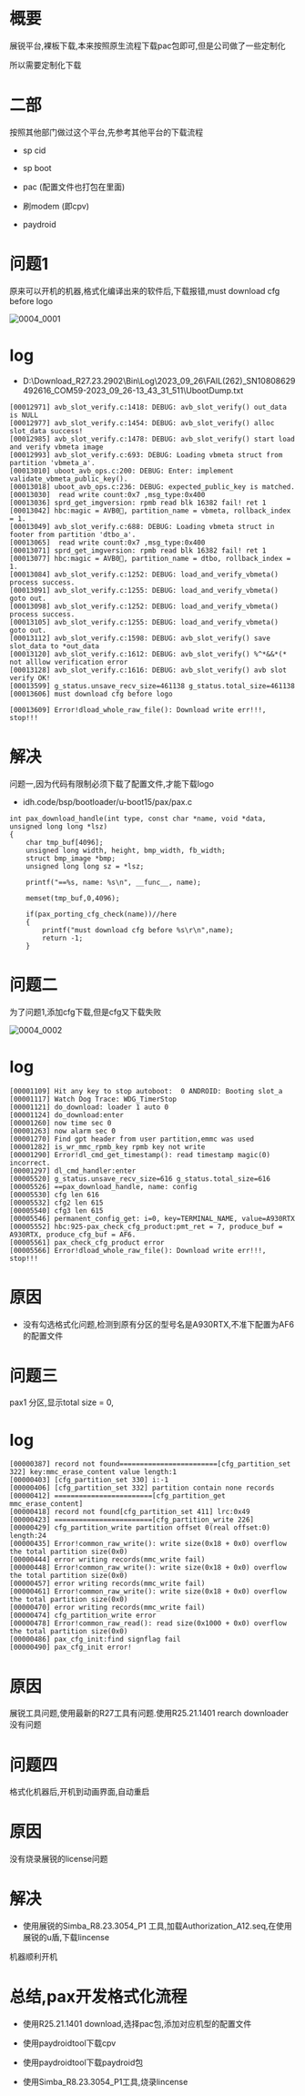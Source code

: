 # 概要

展锐平台,裸板下载,本来按照原生流程下载pac包即可,但是公司做了一些定制化

所以需要定制化下载

# 二部

按照其他部门做过这个平台,先参考其他平台的下载流程

* sp cid

* sp boot

* pac (配置文件也打包在里面)

* 刷modem (即cpv)

* paydroid

# 问题1

原来可以开机的机器,格式化编译出来的软件后,下载报错,must download cfg before logo

![0004_0001](images/0004_0001.png)

# log

* D:\Download_R27.23.2902\Bin\Log\2023_09_26\FAIL(262)_SN10808629492616_COM59-2023_09_26-13_43_31_511\UbootDump.txt

```
[00012971] avb_slot_verify.c:1418: DEBUG: avb_slot_verify() out_data is NULL
[00012977] avb_slot_verify.c:1454: DEBUG: avb_slot_verify() alloc slot_data success!
[00012985] avb_slot_verify.c:1478: DEBUG: avb_slot_verify() start load and verify vbmeta image
[00012993] avb_slot_verify.c:693: DEBUG: Loading vbmeta struct from partition 'vbmeta_a'.
[00013010] uboot_avb_ops.c:200: DEBUG: Enter: implement validate_vbmeta_public_key().
[00013018] uboot_avb_ops.c:236: DEBUG: expected_public_key is matched.
[00013030]  read write count:0x7 ,msg_type:0x400
[00013036] sprd_get_imgversion: rpmb read blk 16382 fail! ret 1 
[00013042] hbc:magic = AVB0, partition_name = vbmeta, rollback_index = 1.
[00013049] avb_slot_verify.c:688: DEBUG: Loading vbmeta struct in footer from partition 'dtbo_a'.
[00013065]  read write count:0x7 ,msg_type:0x400
[00013071] sprd_get_imgversion: rpmb read blk 16382 fail! ret 1 
[00013077] hbc:magic = AVB0, partition_name = dtbo, rollback_index = 1.
[00013084] avb_slot_verify.c:1252: DEBUG: load_and_verify_vbmeta() process success.
[00013091] avb_slot_verify.c:1255: DEBUG: load_and_verify_vbmeta() goto out.
[00013098] avb_slot_verify.c:1252: DEBUG: load_and_verify_vbmeta() process success.
[00013105] avb_slot_verify.c:1255: DEBUG: load_and_verify_vbmeta() goto out.
[00013112] avb_slot_verify.c:1598: DEBUG: avb_slot_verify() save slot_data to *out_data 
[00013120] avb_slot_verify.c:1612: DEBUG: avb_slot_verify() %^*&&*(* not alllow verification error
[00013128] avb_slot_verify.c:1616: DEBUG: avb_slot_verify() avb slot verify OK!
[00013599] g_status.unsave_recv_size=461138 g_status.total_size=461138 
[00013606] must download cfg before logo

[00013609] Error!dload_whole_raw_file(): Download write err!!!, stop!!!
```

# 解决

问题一,因为代码有限制必须下载了配置文件,才能下载logo

* idh.code/bsp/bootloader/u-boot15/pax/pax.c

```
int pax_download_handle(int type, const char *name, void *data, unsigned long long *lsz)
{
	char tmp_buf[4096];
	unsigned long width, height, bmp_width, fb_width;
	struct bmp_image *bmp;
	unsigned long long sz = *lsz;

	printf("==%s, name: %s\n", __func__, name);

	memset(tmp_buf,0,4096);

	if(pax_porting_cfg_check(name))//here
	{
		printf("must download cfg before %s\r\n",name);
		return -1;
	}
```

# 问题二

为了问题1,添加cfg下载,但是cfg又下载失败

![0004_0002](images/0004_0002.png)

# log

```
[00001109] Hit any key to stop autoboot:  0 ANDROID: Booting slot_a
[00001117] Watch Dog Trace: WDG_TimerStop
[00001121] do_download: loader 1 auto 0
[00001124] do_download:enter
[00001260] now time sec 0
[00001263] now alarm sec 0
[00001270] Find gpt header from user partition,emmc was used
[00001282] is_wr_mmc_rpmb_key rpmb key not write
[00001290] Error!dl_cmd_get_timestamp(): read timestamp magic(0) incorrect.
[00001297] dl_cmd_handler:enter
[00005520] g_status.unsave_recv_size=616 g_status.total_size=616 
[00005526] ==pax_download_handle, name: config
[00005530] cfg len 616
[00005532] cfg2 len 615
[00005540] cfg3 len 615
[00005546] permanent_config_get: i=0, key=TERMINAL_NAME, value=A930RTX
[00005552] hbc:925-pax_check_cfg_product:pmt_ret = 7, produce_buf = A930RTX, produce_cfg_buf = AF6.
[00005561] pax_check_cfg_product error
[00005566] Error!dload_whole_raw_file(): Download write err!!!, stop!!!
```

# 原因

* 没有勾选格式化问题,检测到原有分区的型号名是A930RTX,不准下配置为AF6的配置文件

# 问题三

pax1 分区,显示total size = 0,

# log

```
[00000387] record not found========================[cfg_partition_set 322] key:mmc_erase_content value length:1
[00000403] [cfg_partition_set 330] i:-1
[00000406] [cfg_partition_set 332] partition contain none records
[00000412] ========================[cfg_partition_get mmc_erase_content]
[00000418] record not found[cfg_partition_set 411] lrc:0x49
[00000423] ========================[cfg_partition_write 226]
[00000429] cfg_partition_write partition offset 0(real offset:0) length:24
[00000435] Error!common_raw_write(): write size(0x18 + 0x0) overflow the total partition size(0x0)
[00000444] error writing records(mmc_write fail)
[00000448] Error!common_raw_write(): write size(0x18 + 0x0) overflow the total partition size(0x0)
[00000457] error writing records(mmc_write fail)
[00000461] Error!common_raw_write(): write size(0x18 + 0x0) overflow the total partition size(0x0)
[00000470] error writing records(mmc_write fail)
[00000474] cfg_partition_write error
[00000478] Error!common_raw_read(): read size(0x1000 + 0x0) overflow the total partition size(0x0)
[00000486] pax_cfg_init:find signflag fail
[00000490] pax_cfg_init error!
```

# 原因

展锐工具问题,使用最新的R27工具有问题.使用R25.21.1401 rearch downloader 没有问题

# 问题四

格式化机器后,开机到动画界面,自动重启

# 原因

没有烧录展锐的license问题

# 解决

* 使用展锐的Simba_R8.23.3054_P1 工具,加载Authorization_A12.seq,在使用展锐的u盾,下载lincense

机器顺利开机

# 总结,pax开发格式化流程

* 使用R25.21.1401 download,选择pac包,添加对应机型的配置文件

* 使用paydroidtool下载cpv

* 使用paydroidtool下载paydroid包

* 使用Simba_R8.23.3054_P1工具,烧录lincense